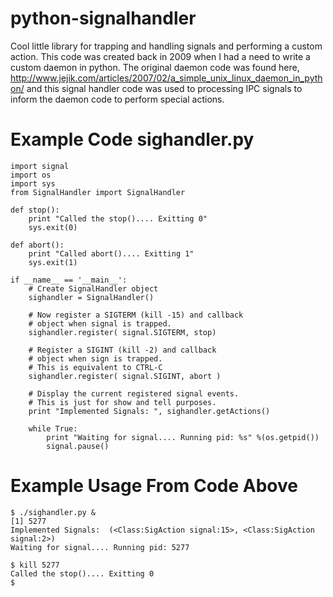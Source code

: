 python-signalhandler
====================

Cool little library for trapping and handling signals and performing a custom action.  This code was created back in 2009 when I had a need to write a custom daemon in python.  The original daemon code was found here, http://www.jejik.com/articles/2007/02/a_simple_unix_linux_daemon_in_python/ and this signal handler code was used to processing IPC signals to inform the daemon code to perform special actions.

Example Code sighandler.py
==========================
```
import signal
import os
import sys
from SignalHandler import SignalHandler

def stop():
    print "Called the stop().... Exitting 0"
    sys.exit(0)

def abort():
    print "Called abort().... Exitting 1"
    sys.exit(1)

if __name__ == '__main__':
    # Create SignalHandler object
    sighandler = SignalHandler()

    # Now register a SIGTERM (kill -15) and callback
    # object when signal is trapped.
    sighandler.register( signal.SIGTERM, stop)

    # Register a SIGINT (kill -2) and callback
    # object when sign is trapped.
    # This is equivalent to CTRL-C
    sighandler.register( signal.SIGINT, abort )

    # Display the current registered signal events.
    # This is just for show and tell purposes.
    print "Implemented Signals: ", sighandler.getActions()

    while True:
        print "Waiting for signal.... Running pid: %s" %(os.getpid())
        signal.pause()
```
Example Usage From Code Above
=============================
```
$ ./sighandler.py &
[1] 5277
Implemented Signals:  (<Class:SigAction signal:15>, <Class:SigAction signal:2>)
Waiting for signal.... Running pid: 5277

$ kill 5277
Called the stop().... Exitting 0
$
```
